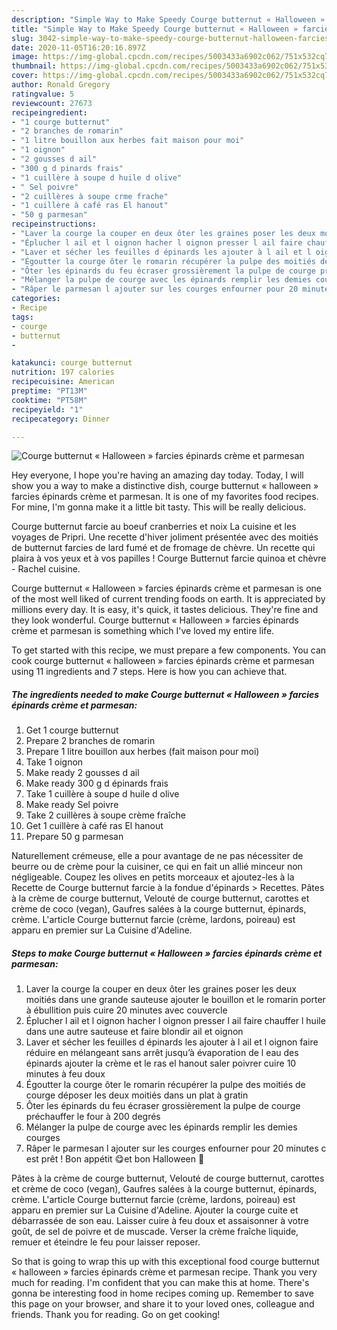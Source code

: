 ```yaml
---
description: "Simple Way to Make Speedy Courge butternut « Halloween » farcies épinards crème et parmesan"
title: "Simple Way to Make Speedy Courge butternut « Halloween » farcies épinards crème et parmesan"
slug: 3042-simple-way-to-make-speedy-courge-butternut-halloween-farcies-epinards-creme-et-parmesan
date: 2020-11-05T16:20:16.897Z
image: https://img-global.cpcdn.com/recipes/5003433a6902c062/751x532cq70/courge-butternut-halloween-farcies-epinards-creme-et-parmesan-photo-principale-de-la-recette.jpg
thumbnail: https://img-global.cpcdn.com/recipes/5003433a6902c062/751x532cq70/courge-butternut-halloween-farcies-epinards-creme-et-parmesan-photo-principale-de-la-recette.jpg
cover: https://img-global.cpcdn.com/recipes/5003433a6902c062/751x532cq70/courge-butternut-halloween-farcies-epinards-creme-et-parmesan-photo-principale-de-la-recette.jpg
author: Ronald Gregory
ratingvalue: 5
reviewcount: 27673
recipeingredient:
- "1 courge butternut"
- "2 branches de romarin"
- "1 litre bouillon aux herbes fait maison pour moi"
- "1 oignon"
- "2 gousses d ail"
- "300 g d pinards frais"
- "1 cuillère à soupe d huile d olive"
- " Sel poivre"
- "2 cuillères à soupe crme frache"
- "1 cuillère à café ras El hanout"
- "50 g parmesan"
recipeinstructions:
- "Laver la courge la couper en deux ôter les graines poser les deux moitiés dans une grande sauteuse ajouter le bouillon et le romarin porter à ébullition puis cuire 20 minutes avec couvercle"
- "Éplucher l ail et l oignon hacher l oignon presser l ail faire chauffer l huile dans une autre sauteuse et faire blondir ail et oignon"
- "Laver et sécher les feuilles d épinards les ajouter à l ail et l oignon faire réduire en mélangeant sans arrêt jusqu’à évaporation de l eau des épinards ajouter la crème et le ras el hanout saler poivrer cuire 10 minutes à feu doux"
- "Égoutter la courge ôter le romarin récupérer la pulpe des moitiés de courge déposer les deux moitiés dans un plat à gratin"
- "Ôter les épinards du feu écraser grossièrement la pulpe de courge préchauffer le four à 200 degrés"
- "Mélanger la pulpe de courge avec les épinards remplir les demies courges"
- "Râper le parmesan l ajouter sur les courges enfourner pour 20 minutes c est prêt ! Bon appétit 😋et bon Halloween 🎃"
categories:
- Recipe
tags:
- courge
- butternut
- 

katakunci: courge butternut  
nutrition: 197 calories
recipecuisine: American
preptime: "PT13M"
cooktime: "PT58M"
recipeyield: "1"
recipecategory: Dinner

---
```



![Courge butternut « Halloween » farcies épinards crème et parmesan](https://img-global.cpcdn.com/recipes/5003433a6902c062/751x532cq70/courge-butternut-halloween-farcies-epinards-creme-et-parmesan-photo-principale-de-la-recette.jpg)

Hey everyone, I hope you're having an amazing day today. Today, I will show you a way to make a distinctive dish, courge butternut « halloween » farcies épinards crème et parmesan. It is one of my favorites food recipes. For mine, I'm gonna make it a little bit tasty. This will be really delicious.

Courge butternut farcie au boeuf cranberries et noix La cuisine et les voyages de Pripri. Une recette d&#39;hiver joliment présentée avec des moitiés de butternut farcies de lard fumé et de fromage de chèvre. Un recette qui plaira à vos yeux et à vos papilles ! Courge Butternut farcie quinoa et chèvre - Rachel cuisine.

Courge butternut « Halloween » farcies épinards crème et parmesan is one of the most well liked of current trending foods on earth. It is appreciated by millions every day. It is easy, it's quick, it tastes delicious. They're fine and they look wonderful. Courge butternut « Halloween » farcies épinards crème et parmesan is something which I've loved my entire life.


To get started with this recipe, we must prepare a few components. You can cook courge butternut « halloween » farcies épinards crème et parmesan using 11 ingredients and 7 steps. Here is how you can achieve that.

<!--inarticleads1-->

##### The ingredients needed to make Courge butternut « Halloween » farcies épinards crème et parmesan:

1. Get 1 courge butternut
1. Prepare 2 branches de romarin
1. Prepare 1 litre bouillon aux herbes (fait maison pour moi)
1. Take 1 oignon
1. Make ready 2 gousses d ail
1. Make ready 300 g d épinards frais
1. Take 1 cuillère à soupe d huile d olive
1. Make ready  Sel poivre
1. Take 2 cuillères à soupe crème fraîche
1. Get 1 cuillère à café ras El hanout
1. Prepare 50 g parmesan


Naturellement crémeuse, elle a pour avantage de ne pas nécessiter de beurre ou de crème pour la cuisiner, ce qui en fait un allié minceur non négligeable. Coupez les olives en petits morceaux et ajoutez-les à la Recette de Courge butternut farcie à la fondue d&#39;épinards &gt; Recettes. Pâtes à la crème de courge butternut, Velouté de courge butternut, carottes et crème de coco (vegan), Gaufres salées à la courge butternut, épinards, crème. L&#39;article Courge butternut farcie (crème, lardons, poireau) est apparu en premier sur La Cuisine d&#39;Adeline. 

<!--inarticleads2-->

##### Steps to make Courge butternut « Halloween » farcies épinards crème et parmesan:

1. Laver la courge la couper en deux ôter les graines poser les deux moitiés dans une grande sauteuse ajouter le bouillon et le romarin porter à ébullition puis cuire 20 minutes avec couvercle
1. Éplucher l ail et l oignon hacher l oignon presser l ail faire chauffer l huile dans une autre sauteuse et faire blondir ail et oignon
1. Laver et sécher les feuilles d épinards les ajouter à l ail et l oignon faire réduire en mélangeant sans arrêt jusqu’à évaporation de l eau des épinards ajouter la crème et le ras el hanout saler poivrer cuire 10 minutes à feu doux
1. Égoutter la courge ôter le romarin récupérer la pulpe des moitiés de courge déposer les deux moitiés dans un plat à gratin
1. Ôter les épinards du feu écraser grossièrement la pulpe de courge préchauffer le four à 200 degrés
1. Mélanger la pulpe de courge avec les épinards remplir les demies courges
1. Râper le parmesan l ajouter sur les courges enfourner pour 20 minutes c est prêt ! Bon appétit 😋et bon Halloween 🎃


Pâtes à la crème de courge butternut, Velouté de courge butternut, carottes et crème de coco (vegan), Gaufres salées à la courge butternut, épinards, crème. L&#39;article Courge butternut farcie (crème, lardons, poireau) est apparu en premier sur La Cuisine d&#39;Adeline. Ajouter la courge cuite et débarrassée de son eau. Laisser cuire à feu doux et assaisonner à votre goût, de sel de poivre et de muscade. Verser la crème fraîche liquide, remuer et éteindre le feu pour laisser reposer. 

So that is going to wrap this up with this exceptional food courge butternut « halloween » farcies épinards crème et parmesan recipe. Thank you very much for reading. I'm confident that you can make this at home. There's gonna be interesting food in home recipes coming up. Remember to save this page on your browser, and share it to your loved ones, colleague and friends. Thank you for reading. Go on get cooking!
